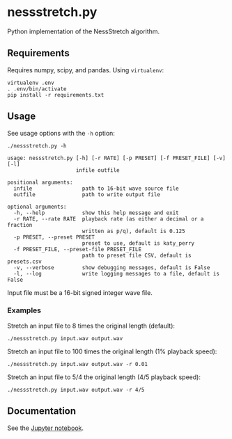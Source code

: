 # nessstretch.py

Python implementation of the NessStretch algorithm.

## Requirements

Requires numpy, scipy, and pandas. Using `virtualenv`:

```
virtualenv .env
. .env/bin/activate
pip install -r requirements.txt
```

## Usage

See usage options with the `-h` option:

```
./nessstretch.py -h

usage: nessstretch.py [-h] [-r RATE] [-p PRESET] [-f PRESET_FILE] [-v] [-l]
                      infile outfile

positional arguments:
  infile                path to 16-bit wave source file
  outfile               path to write output file

optional arguments:
  -h, --help            show this help message and exit
  -r RATE, --rate RATE  playback rate (as either a decimal or a fraction
                        written as p/q), default is 0.125
  -p PRESET, --preset PRESET
                        preset to use, default is katy_perry
  -f PRESET_FILE, --preset-file PRESET_FILE
                        path to preset file CSV, default is presets.csv
  -v, --verbose         show debugging messages, default is False
  -l, --log             write logging messages to a file, default is False
```

Input file must be a 16-bit signed integer wave file.

### Examples

Stretch an input file to 8 times the original length (default):
```
./nessstretch.py input.wav output.wav
```

Stretch an input file to 100 times the original length (1% playback speed):
```
./nessstretch.py input.wav output.wav -r 0.01
```

Stretch an input file to 5/4 the original length (4/5 playback speed):
```
./nessstretch.py input.wav output.wav -r 4/5
```

## Documentation

See the [Jupyter notebook](https://github.com/asness/TimeStretch/blob/master/python/NessStretch%20documentation.ipynb).
